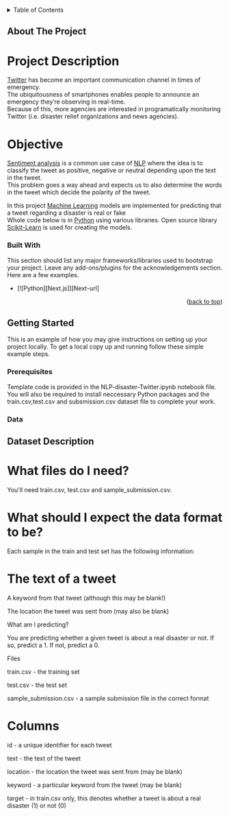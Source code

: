 <!-- Improved compatibility of back to top link: See: https://github.com/othneildrew/Best-README-Template/pull/73 -->
<a name="readme-top"></a>

<!-- TABLE OF CONTENTS -->
<details>
  <summary>Table of Contents</summary>
  <ol>
    <li>
      <a href="#about-the-project">About The Project</a>
      <ul>
        <li><a href="#built-with">Built With</a></li>
      </ul>
       <ul>
        <li><a href="#built-with">Data</a></li>
      </ul>
    </li>
   

  </ol>
</details>



<!-- ABOUT THE PROJECT -->
## About The Project

# Project Description

[Twitter](https://twitter.com/?lang=en) has become an important communication channel in times of emergency.   
The ubiquitousness of smartphones enables people to announce an emergency they’re observing in real-time.    
Because of this, more agencies are interested in programatically monitoring Twitter (i.e. disaster relief organizations and news agencies).

# Objective     

[Sentiment analysis](https://en.wikipedia.org/wiki/Sentiment_analysis) is a common use case of [NLP](https://machinelearningmastery.com/natural-language-processing/) where the idea is to classify the tweet as positive, negative or neutral depending upon the text in the tweet.     
This problem goes a way ahead and expects us to also determine the words in the tweet which decide the polarity of the tweet.

In this project [Machine Learning](https://www.geeksforgeeks.org/machine-learning/) models are implemented for predicting that a tweet regarding a disaster is real or fake    
Whole code below is in [Python](https://www.python.org/) using various libraries. Open source library [Scikit-Learn](https://scikit-learn.org/) is used for creating the models.


### Built With

This section should list any major frameworks/libraries used to bootstrap your project. Leave any add-ons/plugins for the acknowledgements section. Here are a few examples.

* [![Python][Next.js]][Next-url]


<p align="right">(<a href="#readme-top">back to top</a>)</p>



<!-- GETTING STARTED -->
## Getting Started

This is an example of how you may give instructions on setting up your project locally.
To get a local copy up and running follow these simple example steps.

### Prerequisites

Template code is provided in the NLP-disaster-Twitter.ipynb notebook file. You will also be required to install neccessary Python packages and the train.csv,test.csv and subsmission.csv dataset file to complete your work. 


### Data

## Dataset Description
# What files do I need?
You'll need train.csv, test.csv and sample_submission.csv.

# What should I expect the data format to be?
Each sample in the train and test set has the following information:

# The text of a tweet
<p>A keyword from that tweet (although this may be blank!)</p>
<p>The location the tweet was sent from (may also be blank)</p>
<p>What am I predicting?</p>
<p>You are predicting whether a given tweet is about a real disaster or not. If so, predict a 1. If not, predict a 0.</p


# Files
<p>train.csv - the training set</p



<p>test.csv - the test set</p>
<p>sample_submission.csv - a sample submission file in the correct format</p>



# Columns
<p>id - a unique identifier for each tweet</p>
<p>text - the text of the tweet</p>
<p>location - the location the tweet was sent from (may be blank)</p>
<p>keyword - a particular keyword from the tweet (may be blank)</p>
<p>target - in train.csv only, this denotes whether a tweet is about a real disaster (1) or not (0)</p>





















